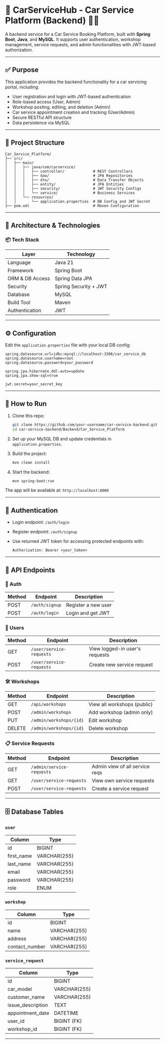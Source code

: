 
# 🚗 CarServiceHub - Car Service Platform (Backend) 🧑‍🔧

A backend service for a Car Service Booking Platform, built with **Spring Boot**, **Java**, and **MySQL**. 
It supports user authentication, workshop management, service requests, and admin functionalities with JWT-based authorization.

---

## ✅ Purpose

This application provides the backend functionality for a car servicing portal, including:

- User registration and login with JWT-based authentication  
- Role-based access (User, Admin)  
- Workshop posting, editing, and deletion (Admin)  
- Car service appointment creation and tracking (User/Admin)
- Secure RESTful API structure
- Data persistence via MySQL

---

## 📁 Project Structure

```
Car_Service_Platform/
├── src/
│   ├── main/
│   │   ├── java/com/carservice/
│   │   │   ├── controller/             # REST Controllers
│   │   │   ├── dao/                    # JPA Repositories
│   │   │   ├── dto/                    # Data Transfer Objects
│   │   │   ├── entity/                 # JPA Entities
│   │   │   ├── security/               # JWT Security Configs
│   │   │   └── service/                # Business Services
│   │   └── resources/
│   │       └── application.properties  # DB Config and JWT Secret
├── pom.xml                             # Maven Configuration
```

---

## 🧱 Architecture & Technologies

### 📦 Tech Stack

| Layer              | Technology                     |
|--------------------|---------------------------------|
| Language           | Java 21                         |
| Framework          | Spring Boot                    |
| ORM & DB Access    | Spring Data JPA                 |
| Security           | Spring Security + JWT           |
| Database           | MySQL                           |
| Build Tool         | Maven                           |
| Authentication     | JWT                             |

---

## ⚙️ Configuration

Edit the `application.properties` file with your local DB config:

```properties
spring.datasource.url=jdbc:mysql://localhost:3306/car_service_db
spring.datasource.username=root
spring.datasource.password=your_password

spring.jpa.hibernate.ddl-auto=update
spring.jpa.show-sql=true

jwt.secret=your_secret_key
```

---

## 🚀 How to Run

1. Clone this repo:

   ```bash
   git clone https://github.com/your-username/car-service-backend.git
   cd car-service-backend/Backend/Car_Service_Platform
   ```

2. Set up your MySQL DB and update credentials in `application.properties`.

3. Build the project:

   ```bash
   mvn clean install
   ```

4. Start the backend:

   ```bash
   mvn spring-boot:run
   ```

The app will be available at: `http://localhost:8080`

---

## 🔐 Authentication

- Login endpoint: `/auth/login`
- Register endpoint: `/auth/signup`
- Use returned JWT token for accessing protected endpoints with:
  
  ```
  Authorization: Bearer <your_token>
  ```

---

## 📘 API Endpoints

### 🔑 Auth
| Method | Endpoint       | Description           |
|--------|----------------|-----------------------|
| POST   | `/auth/signup` | Register a new user   |
| POST   | `/auth/login`  | Login and get JWT     |

### 🧑 Users
| Method | Endpoint                | Description                    |
|--------|--------------------------|--------------------------------|
| GET    | `/user/service-requests`| View logged-in user's requests |
| POST   | `/user/service-requests`| Create new service request     |

### 🛠️ Workshops
| Method | Endpoint              | Description                   |
|--------|------------------------|-------------------------------|
| GET    | `/api/workshops`       | View all workshops (public)   |
| POST   | `/admin/workshops`     | Add workshop (admin only)     |
| PUT    | `/admin/workshops/{id}`| Edit workshop                 |
| DELETE | `/admin/workshops/{id}`| Delete workshop               |

### 📋 Service Requests
| Method | Endpoint                       | Description                      |
|--------|----------------------------------|----------------------------------|
| GET    | `/admin/service-requests`       | Admin view of all service reqs   |
| GET    | `/user/service-requests`        | View own service requests        |
| POST   | `/user/service-requests`        | Create a service request         |

---

## 🗄️ Database Tables

### `user`
| Column     | Type           |
|------------|----------------|
| id         | BIGINT         |
| first_name | VARCHAR(255)   |
| last_name  | VARCHAR(255)   |
| email      | VARCHAR(255)   |
| password   | VARCHAR(255)   |
| role       | ENUM           |

### `workshop`
| Column         | Type         |
|----------------|--------------|
| id             | BIGINT       |
| name           | VARCHAR(255) |
| address        | VARCHAR(255) |
| contact_number | VARCHAR(255) |

### `service_request`
| Column           | Type           |
|------------------|----------------|
| id               | BIGINT         |
| car_model        | VARCHAR(255)   |
| customer_name    | VARCHAR(255)   |
| issue_description| TEXT           |
| appointment_date | DATETIME       |
| user_id          | BIGINT (FK)    |
| workshop_id      | BIGINT (FK)    |

---


